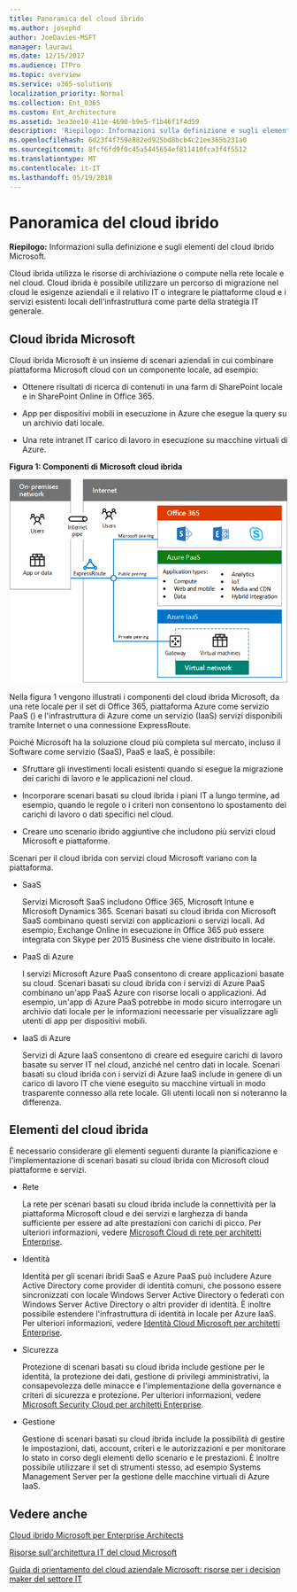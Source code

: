 ```yaml
---
title: Panoramica del cloud ibrido
ms.author: josephd
author: JoeDavies-MSFT
manager: laurawi
ms.date: 12/15/2017
ms.audience: ITPro
ms.topic: overview
ms.service: o365-solutions
localization_priority: Normal
ms.collection: Ent_O365
ms.custom: Ent_Architecture
ms.assetid: 3ea3ee10-411e-4690-b9e5-f1b46f1f4d59
description: 'Riepilogo: Informazioni sulla definizione e sugli elementi del cloud ibrido Microsoft.'
ms.openlocfilehash: 6d23f4f759e882ed925bd8bcb4c21ee365b231a0
ms.sourcegitcommit: 8fcf6fd9f0c45a5445654ef811410fca3f4f5512
ms.translationtype: MT
ms.contentlocale: it-IT
ms.lasthandoff: 05/19/2018
---
```

# <a name="hybrid-cloud-overview"></a>Panoramica del cloud ibrido

 **Riepilogo:** Informazioni sulla definizione e sugli elementi del cloud ibrido Microsoft.
  
Cloud ibrida utilizza le risorse di archiviazione o compute nella rete locale e nel cloud. Cloud ibrida è possibile utilizzare un percorso di migrazione nel cloud le esigenze aziendali e il relativo IT o integrare le piattaforme cloud e i servizi esistenti locali dell'infrastruttura come parte della strategia IT generale.
  
## <a name="microsoft-hybrid-cloud"></a>Cloud ibrida Microsoft

Cloud ibrida Microsoft è un insieme di scenari aziendali in cui combinare piattaforma Microsoft cloud con un componente locale, ad esempio: 
  
- Ottenere risultati di ricerca di contenuti in una farm di SharePoint locale e in SharePoint Online in Office 365.
    
- App per dispositivi mobili in esecuzione in Azure che esegue la query su un archivio dati locale.
    
- Una rete intranet IT carico di lavoro in esecuzione su macchine virtuali di Azure.
    
**Figura 1: Componenti di Microsoft cloud ibrida**

![Componenti del cloud ibrido Microsoft](images/Hybrid_Poster/MS_Hybrid_Cloud.png)
  
Nella figura 1 vengono illustrati i componenti del cloud ibrida Microsoft, da una rete locale per il set di Office 365, piattaforma Azure come servizio PaaS () e l'infrastruttura di Azure come un servizio (IaaS) servizi disponibili tramite Internet o una connessione ExpressRoute.
  
Poiché Microsoft ha la soluzione cloud più completa sul mercato, incluso il Software come servizio (SaaS), PaaS e IaaS, è possibile:
  
- Sfruttare gli investimenti locali esistenti quando si esegue la migrazione dei carichi di lavoro e le applicazioni nel cloud.
    
- Incorporare scenari basati su cloud ibrida i piani IT a lungo termine, ad esempio, quando le regole o i criteri non consentono lo spostamento dei carichi di lavoro o dati specifici nel cloud.
    
- Creare uno scenario ibrido aggiuntive che includono più servizi cloud Microsoft e piattaforme.
    
Scenari per il cloud ibrida con servizi cloud Microsoft variano con la piattaforma.
  
- SaaS
    
    Servizi Microsoft SaaS includono Office 365, Microsoft Intune e Microsoft Dynamics 365. Scenari basati su cloud ibrida con Microsoft SaaS combinano questi servizi con applicazioni o servizi locali. Ad esempio, Exchange Online in esecuzione in Office 365 può essere integrata con Skype per 2015 Business che viene distribuito in locale.
    
- PaaS di Azure
    
    I servizi Microsoft Azure PaaS consentono di creare applicazioni basate su cloud. Scenari basati su cloud ibrida con i servizi di Azure PaaS combinano un'app PaaS Azure con risorse locali o applicazioni. Ad esempio, un'app di Azure PaaS potrebbe in modo sicuro interrogare un archivio dati locale per le informazioni necessarie per visualizzare agli utenti di app per dispositivi mobili.
    
- IaaS di Azure
    
    Servizi di Azure IaaS consentono di creare ed eseguire carichi di lavoro basate su server IT nel cloud, anziché nel centro dati in locale. Scenari basati su cloud ibrida con i servizi di Azure IaaS include in genere di un carico di lavoro IT che viene eseguito su macchine virtuali in modo trasparente connesso alla rete locale. Gli utenti locali non si noteranno la differenza.
    
## <a name="elements-of-hybrid-cloud"></a>Elementi del cloud ibrida

È necessario considerare gli elementi seguenti durante la pianificazione e l'implementazione di scenari basati su cloud ibrida con Microsoft cloud piattaforme e servizi.
  
- Rete
    
    La rete per scenari basati su cloud ibrida include la connettività per la piattaforma Microsoft cloud e dei servizi e larghezza di banda sufficiente per essere ad alte prestazioni con carichi di picco. Per ulteriori informazioni, vedere [Microsoft Cloud di rete per architetti Enterprise](microsoft-cloud-networking-for-enterprise-architects.md).
    
- Identità
    
    Identità per gli scenari ibridi SaaS e Azure PaaS può includere Azure Active Directory come provider di identità comuni, che possono essere sincronizzati con locale Windows Server Active Directory o federati con Windows Server Active Directory o altri provider di identità. È inoltre possibile estendere l'infrastruttura di identità in locale per Azure IaaS. Per ulteriori informazioni, vedere [Identità Cloud Microsoft per architetti Enterprise](microsoft-cloud-it-architecture-resources.md#identity).
    
- Sicurezza
    
    Protezione di scenari basati su cloud ibrida include gestione per le identità, la protezione dei dati, gestione di privilegi amministrativi, la consapevolezza delle minacce e l'implementazione della governance e criteri di sicurezza e protezione. Per ulteriori informazioni, vedere [Microsoft Security Cloud per architetti Enterprise](https://technet.microsoft.com/library/dn919927.aspx#security).
    
- Gestione
    
    Gestione di scenari basati su cloud ibrida include la possibilità di gestire le impostazioni, dati, account, criteri e le autorizzazioni e per monitorare lo stato in corso degli elementi dello scenario e le prestazioni. È inoltre possibile utilizzare il set di strumenti stesso, ad esempio Systems Management Server per la gestione delle macchine virtuali di Azure IaaS.
    
## <a name="see-also"></a>Vedere anche

[Cloud ibrido Microsoft per Enterprise Architects](microsoft-hybrid-cloud-for-enterprise-architects.md)
  
[Risorse sull'architettura IT del cloud Microsoft](microsoft-cloud-it-architecture-resources.md)

[Guida di orientamento del cloud aziendale Microsoft: risorse per i decision maker del settore IT](https://sway.com/FJ2xsyWtkJc2taRD)
 



